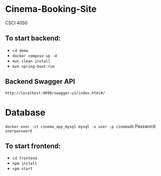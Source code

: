 # Cinema-Booking-Site
CSCI 4050

## To start backend:
- `cd demo`
- `docker compose up -d`
- `mvn clean install`
- `mvn spring-boot:run`

## Backend Swagger API
`http://localhost:9090/swagger-ui/index.html#/`

# Database
`docker exec -it cinema_app_mysql mysql -u user -p cinemadb`
Password: `userpassword`

## To start frontend:
- `cd frontend`
- `npm install`
- `npm start`
